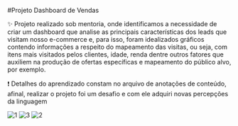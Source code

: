 #Projeto Dashboard de Vendas

✨ Projeto realizado sob mentoria, onde identificamos a necessidade de criar um dashboard que analise as principais características dos leads que visitam nosso e-commerce e, para isso, foram idealizados gráficos contendo informações a respeito do mapeamento das visitas, ou seja, com itens mais visitados pelos clientes, idade, renda dentre outros fatores que auxiliem na produção de ofertas específicas e mapeamento do público alvo, por exemplo.

❗ Detalhes do aprendizado constam no arquivo de anotações de conteúdo, afinal, realizar o projeto foi um desafio e com ele adquiri novas percepções da linguagem

![1](https://github.com/Gabriel-Marciotti/Banco-de-dados-SQL/assets/156524092/1f0f5237-4dea-4542-9a1f-29ba70060251)
![3](https://github.com/Gabriel-Marciotti/Banco-de-dados-SQL/assets/156524092/2f1961a2-bc25-4b4f-a05e-77ef8fa58105)
![2](https://github.com/Gabriel-Marciotti/Banco-de-dados-SQL/assets/156524092/d6dc4370-24b0-43a2-83d5-7da45e9de37d)
